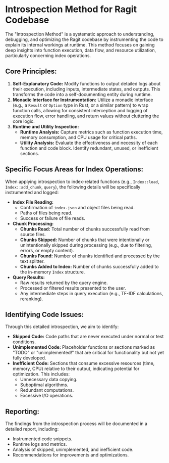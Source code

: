 # Introspection Method for Ragit Codebase

The "Introspection Method" is a systematic approach to understanding, debugging, and optimizing the Ragit codebase by instrumenting the code to explain its internal workings at runtime. This method focuses on gaining deep insights into function execution, data flow, and resource utilization, particularly concerning index operations.

## Core Principles:

1.  **Self-Explanatory Code:** Modify functions to output detailed logs about their execution, including inputs, intermediate states, and outputs. This transforms the code into a self-documenting entity during runtime.
2.  **Monadic Interface for Instrumentation:** Utilize a monadic interface (e.g., a `Result` or `Option` type in Rust, or a similar pattern) to wrap function calls, allowing for consistent interception and logging of execution flow, error handling, and return values without cluttering the core logic.
3.  **Runtime and Utility Inspection:**
    *   **Runtime Analysis:** Capture metrics such as function execution time, memory consumption, and CPU usage for critical paths.
    *   **Utility Analysis:** Evaluate the effectiveness and necessity of each function and code block. Identify redundant, unused, or inefficient sections.

## Specific Focus Areas for Index Operations:

When applying introspection to index-related functions (e.g., `Index::load`, `Index::add_chunk`, `query`), the following details will be specifically instrumented and logged:

*   **Index File Reading:**
    *   Confirmation of `index.json` and object files being read.
    *   Paths of files being read.
    *   Success or failure of file reads.
*   **Chunk Processing:**
    *   **Chunks Read:** Total number of chunks successfully read from source files.
    *   **Chunks Skipped:** Number of chunks that were intentionally or unintentionally skipped during processing (e.g., due to filtering, errors, or empty content).
    *   **Chunks Found:** Number of chunks identified and processed by the text splitter.
    *   **Chunks Added to Index:** Number of chunks successfully added to the in-memory `Index` structure.
*   **Query Results:**
    *   Raw results returned by the query engine.
    *   Processed or filtered results presented to the user.
    *   Any intermediate steps in query execution (e.g., TF-IDF calculations, reranking).

## Identifying Code Issues:

Through this detailed introspection, we aim to identify:

*   **Skipped Code:** Code paths that are never executed under normal or test conditions.
*   **Unimplemented Code:** Placeholder functions or sections marked as "TODO" or "unimplemented!" that are critical for functionality but not yet fully developed.
*   **Inefficient Code:** Sections that consume excessive resources (time, memory, CPU) relative to their output, indicating potential for optimization. This includes:
    *   Unnecessary data copying.
    *   Suboptimal algorithms.
    *   Redundant computations.
    *   Excessive I/O operations.

## Reporting:

The findings from the introspection process will be documented in a detailed report, including:

*   Instrumented code snippets.
*   Runtime logs and metrics.
*   Analysis of skipped, unimplemented, and inefficient code.
*   Recommendations for improvements and optimizations.
